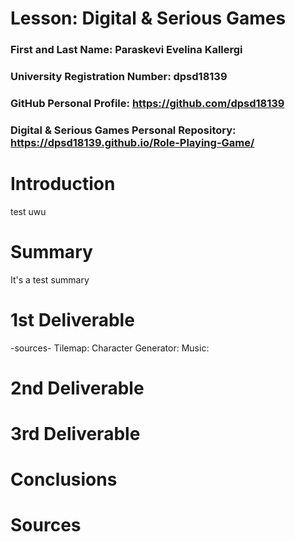 # Lesson: Digital & Serious Games

### First and Last Name: Paraskevi Evelina Kallergi
### University Registration Number: dpsd18139
### GitHub Personal Profile: https://github.com/dpsd18139
### Digital & Serious Games Personal Repository: https://dpsd18139.github.io/Role-Playing-Game/

# Introduction
test uwu 
# Summary
It's a test summary

# 1st Deliverable
-sources-
Tilemap: 
Character Generator:
Music:
# 2nd Deliverable


# 3rd Deliverable 


# Conclusions


# Sources
